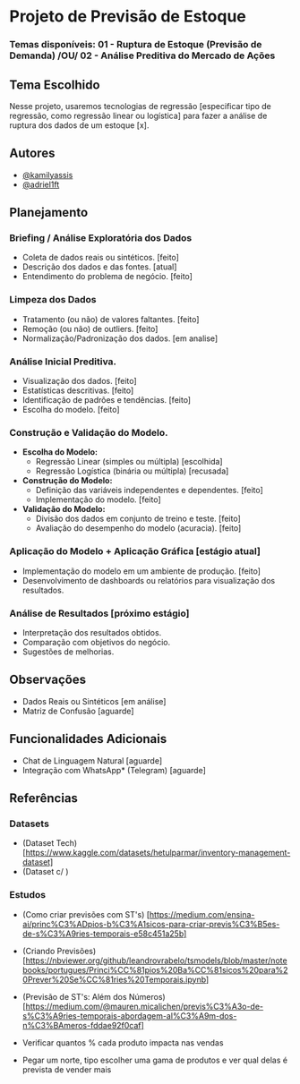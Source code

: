 # Projeto de Previsão de Estoque

### Temas disponíveis: 01 - Ruptura de Estoque (Previsão de Demanda) /OU/ 02 - Análise Preditiva do Mercado de Ações
## Tema Escolhido
Nesse projeto, usaremos tecnologias de regressão [especificar tipo de regressão, como regressão linear ou logística] para fazer a análise de ruptura dos dados de um estoque [x].

## Autores

- [@kamilyassis](https://www.github.com/kamilyassis)
- [@adriel1ft](https://github.com/adriel1ft)

## Planejamento

### Briefing / Análise Exploratória dos Dados 
- Coleta de dados reais ou sintéticos. [feito]
- Descrição dos dados e das fontes. [atual]
- Entendimento do problema de negócio. [feito]

### Limpeza dos Dados 
- Tratamento (ou não) de valores faltantes. [feito]
- Remoção (ou não) de outliers. [feito] 
- Normalização/Padronização dos dados.  [em analise]

### Análise Inicial Preditiva.
- Visualização dos dados. [feito]
- Estatísticas descritivas. [feito]
- Identificação de padrões e tendências. [feito]
- Escolha do modelo. [feito]

### Construção e Validação do Modelo. 
- **Escolha do Modelo:**
  - Regressão Linear (simples ou múltipla) [escolhida]
  - Regressão Logística (binária ou múltipla) [recusada]
- **Construção do Modelo:**
  - Definição das variáveis independentes e dependentes. [feito]
  - Implementação do modelo. [feito]
- **Validação do Modelo:**
  - Divisão dos dados em conjunto de treino e teste. [feito]
  - Avaliação do desempenho do modelo (acuracia). [feito]

### Aplicação do Modelo + Aplicação Gráfica [estágio atual]
- Implementação do modelo em um ambiente de produção. [feito]
- Desenvolvimento de dashboards ou relatórios para visualização dos resultados.

### Análise de Resultados [próximo estágio]
- Interpretação dos resultados obtidos. 
- Comparação com objetivos do negócio.
- Sugestões de melhorias.

## Observações

- Dados Reais ou Sintéticos [em análise]
- Matriz de Confusão [aguarde]

## Funcionalidades Adicionais

- Chat de Linguagem Natural [aguarde]
- Integração com WhatsApp* (Telegram) [aguarde]

## Referências 


### Datasets

- (Dataset Tech) [https://www.kaggle.com/datasets/hetulparmar/inventory-management-dataset]
- (Dataset c/ )

### Estudos

- (Como criar previsões com ST's) [https://medium.com/ensina-ai/princ%C3%ADpios-b%C3%A1sicos-para-criar-previs%C3%B5es-de-s%C3%A9ries-temporais-e58c451a25b]

- (Criando Previsões) [https://nbviewer.org/github/leandrovrabelo/tsmodels/blob/master/notebooks/portugues/Princi%CC%81pios%20Ba%CC%81sicos%20para%20Prever%20Se%CC%81ries%20Temporais.ipynb]

- (Previsão de ST's: Além dos Números) [https://medium.com/@mauren.micalichen/previs%C3%A3o-de-s%C3%A9ries-temporais-abordagem-al%C3%A9m-dos-n%C3%BAmeros-fddae92f0caf]



- Verificar quantos % cada produto impacta nas vendas
- Pegar um norte, tipo escolher uma gama de produtos e ver qual delas é prevista de vender mais
